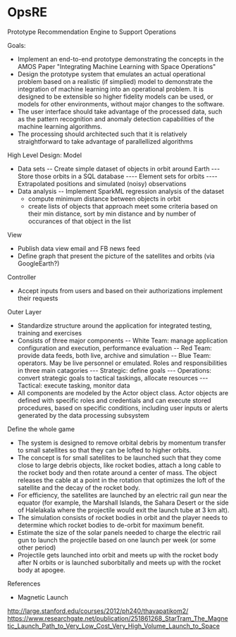 # OpsRE
Prototype Recommendation Engine to Support Operations

Goals:
- Implement an end-to-end prototype demonstrating the concepts in the AMOS Paper "Integrating Machine Learning with Space Operations"
- Design the prototype system that emulates an actual operational problem based on a realistic (if simplied) model to demonstrate the integration of machine learning into an operational problem.  It is designed to be extensible so higher fidelity models can be used, or models for other environments, without major changes to the software.
- The user interface should take advantage of the processed data, such as the pattern recognition and anomaly detection capabilities of the machine learning algorithms.
- The processing should architected such that it is relatively straightforward to take advantage of parallellized algorithms

High Level Design:
Model
- Data sets
-- Create simple dataset of objects in orbit around Earth
--- Store those orbits in a SQL database
---- Element sets for orbits
---- Extrapolated positions and simulated (noisy) observations
- Data analysis
-- Implement SparkML regression analysis of the dataset
  - compute minimum distance between objects in orbit
  - create lists of objects that approach meet some criteria based on their min distance, sort by min distance and by number of occurances of that object in the list

View
- Publish data view email and FB news feed
- Define graph that present the picture of the satellites and orbits (via GoogleEarth?) 

Controller
- Accept inputs from users and based on their authorizations implement their requests

Outer Layer
- Standardize structure around the application for integrated testing, training and exercises
- Consists of three major components
-- White Team: manage application configuration and execution, performance evaluation
-- Red Team: provide data feeds, both live, archive and simulation
-- Blue Team: operators.  May be live personnel or emulated.  Roles and responsibilities in three main catagories
--- Strategic: define goals
--- Operations: convert strategic goals to tactical taskings, allocate resources
--- Tactical: execute tasking, monitor data
- All components are modeled by the Actor object class.  Actor objects are defined with specific roles and credentials and can execute stored procedures, based on specific conditions, including user inputs or alerts generated by the data processing subsystem

Define the whole game
- The system is designed to remove orbital debris by momentum transfer to small satellites so that they can be lofted to higher orbits.
- The concept is for small satellites to be launched such that they come close to large debris objects, like rocket bodies, attach a long cable to the rocket body and then rotate around a center of mass.  The object releases the cable at a point in the rotation that optimizes the loft of the satellite and the decay of the rocket body.
- For efficiency, the satellites are launched by an electric rail gun near the equator (for example, the Marshall Islands, the Sahara Desert or the side of Halelakala where the projectile would exit the launch tube at 3 km alt).  
- The simulation consists of rocket bodies in orbit and the player needs to determine which rocket bodies to de-orbit for maximum benefit. 
- Estimate the size of the solar panels needed to charge the electric rail gun to launch the projectile based on one launch per week (or some other period)
- Projectile gets launched into orbit and meets up with the rocket body after N orbits or is launched suborbitally and meets up with the rocket body at apogee. 

References
- Magnetic Launch

http://large.stanford.edu/courses/2012/ph240/thavapatikom2/
https://www.researchgate.net/publication/251861268_StarTram_The_Magnetic_Launch_Path_to_Very_Low_Cost_Very_High_Volume_Launch_to_Space





